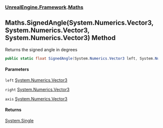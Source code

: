### [UnrealEngine.Framework](./UnrealEngine-Framework.md 'UnrealEngine.Framework').[Maths](./Maths.md 'UnrealEngine.Framework.Maths')
## Maths.SignedAngle(System.Numerics.Vector3, System.Numerics.Vector3, System.Numerics.Vector3) Method
Returns the signed angle in degrees  
```csharp
public static float SignedAngle(System.Numerics.Vector3 left, System.Numerics.Vector3 right, System.Numerics.Vector3 axis);
```
#### Parameters
<a name='UnrealEngine-Framework-Maths-SignedAngle(System-Numerics-Vector3_System-Numerics-Vector3_System-Numerics-Vector3)-left'></a>
`left` [System.Numerics.Vector3](https://docs.microsoft.com/en-us/dotnet/api/System.Numerics.Vector3 'System.Numerics.Vector3')  
  
<a name='UnrealEngine-Framework-Maths-SignedAngle(System-Numerics-Vector3_System-Numerics-Vector3_System-Numerics-Vector3)-right'></a>
`right` [System.Numerics.Vector3](https://docs.microsoft.com/en-us/dotnet/api/System.Numerics.Vector3 'System.Numerics.Vector3')  
  
<a name='UnrealEngine-Framework-Maths-SignedAngle(System-Numerics-Vector3_System-Numerics-Vector3_System-Numerics-Vector3)-axis'></a>
`axis` [System.Numerics.Vector3](https://docs.microsoft.com/en-us/dotnet/api/System.Numerics.Vector3 'System.Numerics.Vector3')  
  
#### Returns
[System.Single](https://docs.microsoft.com/en-us/dotnet/api/System.Single 'System.Single')  
